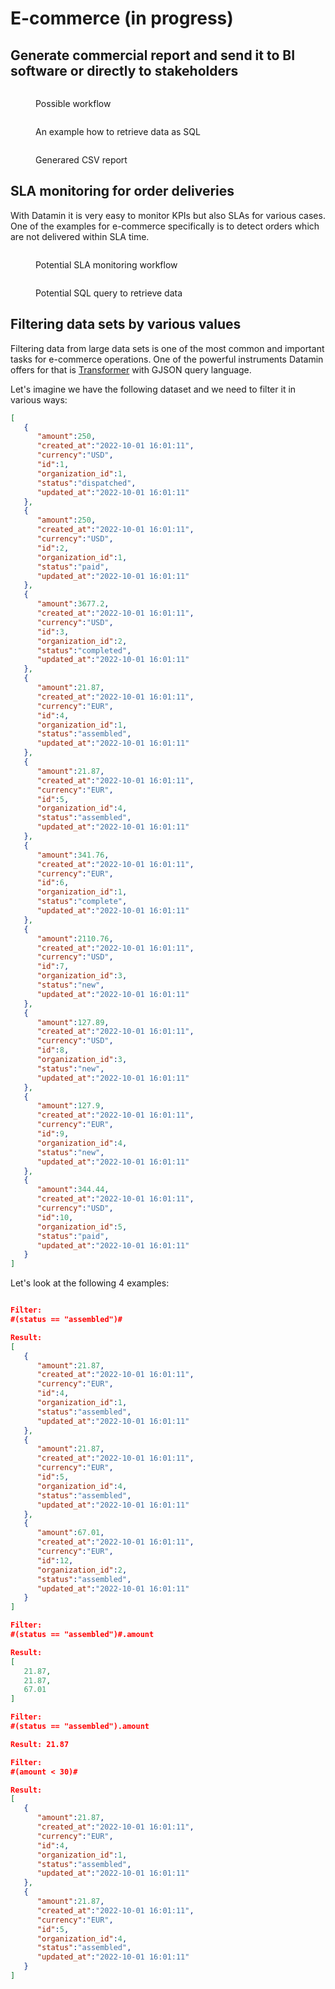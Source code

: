 # E-commerce (in progress)

## Generate commercial report and send it to BI software or directly to stakeholders

<figure><img src="../.gitbook/assets/Screenshot 2022-10-01 at 23.40.47.png" alt=""><figcaption><p>Possible workflow</p></figcaption></figure>

<figure><img src="../.gitbook/assets/Screenshot 2022-10-01 at 23.41.05.png" alt=""><figcaption><p>An example how to retrieve data as SQL</p></figcaption></figure>

<figure><img src="../.gitbook/assets/Screenshot 2022-10-01 at 23.43.31.png" alt=""><figcaption><p>Generared CSV report</p></figcaption></figure>

## SLA monitoring for order deliveries

With Datamin it is very easy to monitor KPIs but also SLAs for various cases. One of the examples for e-commerce specifically is to detect orders which are not delivered within SLA time.

<figure><img src="../.gitbook/assets/Screenshot 2022-10-07 at 19.13.03.png" alt=""><figcaption><p>Potential SLA monitoring workflow</p></figcaption></figure>

<figure><img src="../.gitbook/assets/Screenshot 2022-10-07 at 19.13.37.png" alt=""><figcaption><p>Potential SQL query to retrieve data</p></figcaption></figure>

## Filtering data sets by various values

Filtering data from large data sets is one of the most common and important tasks for e-commerce operations. One of the powerful instruments Datamin offers for that is [Transformer](../workflows-and-actions/tasks-ip/transformers.md#extracting-and-filtering-data-with-gjson) with GJSON query language.

Let's imagine we have the following dataset and we need to filter it in various ways:

```json
[
   {
      "amount":250,
      "created_at":"2022-10-01 16:01:11",
      "currency":"USD",
      "id":1,
      "organization_id":1,
      "status":"dispatched",
      "updated_at":"2022-10-01 16:01:11"
   },
   {
      "amount":250,
      "created_at":"2022-10-01 16:01:11",
      "currency":"USD",
      "id":2,
      "organization_id":1,
      "status":"paid",
      "updated_at":"2022-10-01 16:01:11"
   },
   {
      "amount":3677.2,
      "created_at":"2022-10-01 16:01:11",
      "currency":"USD",
      "id":3,
      "organization_id":2,
      "status":"completed",
      "updated_at":"2022-10-01 16:01:11"
   },
   {
      "amount":21.87,
      "created_at":"2022-10-01 16:01:11",
      "currency":"EUR",
      "id":4,
      "organization_id":1,
      "status":"assembled",
      "updated_at":"2022-10-01 16:01:11"
   },
   {
      "amount":21.87,
      "created_at":"2022-10-01 16:01:11",
      "currency":"EUR",
      "id":5,
      "organization_id":4,
      "status":"assembled",
      "updated_at":"2022-10-01 16:01:11"
   },
   {
      "amount":341.76,
      "created_at":"2022-10-01 16:01:11",
      "currency":"EUR",
      "id":6,
      "organization_id":1,
      "status":"complete",
      "updated_at":"2022-10-01 16:01:11"
   },
   {
      "amount":2110.76,
      "created_at":"2022-10-01 16:01:11",
      "currency":"USD",
      "id":7,
      "organization_id":3,
      "status":"new",
      "updated_at":"2022-10-01 16:01:11"
   },
   {
      "amount":127.89,
      "created_at":"2022-10-01 16:01:11",
      "currency":"USD",
      "id":8,
      "organization_id":3,
      "status":"new",
      "updated_at":"2022-10-01 16:01:11"
   },
   {
      "amount":127.9,
      "created_at":"2022-10-01 16:01:11",
      "currency":"EUR",
      "id":9,
      "organization_id":4,
      "status":"new",
      "updated_at":"2022-10-01 16:01:11"
   },
   {
      "amount":344.44,
      "created_at":"2022-10-01 16:01:11",
      "currency":"USD",
      "id":10,
      "organization_id":5,
      "status":"paid",
      "updated_at":"2022-10-01 16:01:11"
   }
]
```

Let's look at the following 4 examples:

<figure><img src="../.gitbook/assets/Screenshot 2022-10-06 at 14.12.18.png" alt=""><figcaption></figcaption></figure>

```json
Filter: 
#(status == "assembled")#

Result:
[
   {
      "amount":21.87,
      "created_at":"2022-10-01 16:01:11",
      "currency":"EUR",
      "id":4,
      "organization_id":1,
      "status":"assembled",
      "updated_at":"2022-10-01 16:01:11"
   },
   {
      "amount":21.87,
      "created_at":"2022-10-01 16:01:11",
      "currency":"EUR",
      "id":5,
      "organization_id":4,
      "status":"assembled",
      "updated_at":"2022-10-01 16:01:11"
   },
   {
      "amount":67.01,
      "created_at":"2022-10-01 16:01:11",
      "currency":"EUR",
      "id":12,
      "organization_id":2,
      "status":"assembled",
      "updated_at":"2022-10-01 16:01:11"
   }
]

Filter:
#(status == "assembled")#.amount

Result:
[
   21.87,
   21.87,
   67.01
]

Filter:
#(status == "assembled").amount

Result: 21.87

Filter: 
#(amount < 30)#

Result: 
[
   {
      "amount":21.87,
      "created_at":"2022-10-01 16:01:11",
      "currency":"EUR",
      "id":4,
      "organization_id":1,
      "status":"assembled",
      "updated_at":"2022-10-01 16:01:11"
   },
   {
      "amount":21.87,
      "created_at":"2022-10-01 16:01:11",
      "currency":"EUR",
      "id":5,
      "organization_id":4,
      "status":"assembled",
      "updated_at":"2022-10-01 16:01:11"
   }
]
```
